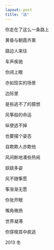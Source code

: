 ```yaml
---
layout: post
title: "逃"
---
```



你走在了这么一条路上
 
黄昏与朝霞齐熏
 
路边人来往
 
车声疾驰
 
 
 
你闭上眼
 
亦如现实的场景
 
边际里
 
是些逃不了的臆想
 
 
 
风筝般的命运
 
纵使逃不掉
 
也要摆个姿态
 
自欺欺人亦欺他
 
 
 
风间断地凑些热闹
 
妖娆多姿
 
风不随筝愿
 
筝渐渐无愿
 
 
 
你张开眼
 
嘴角微扬
 
世界凝滞
 
你穿梭其中疯逃





2013  冬